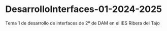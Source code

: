 # DesarrolloInterfaces-01-2024-2025
Tema 1 de desarrollo de interfaces de 2º de DAM en el IES Ribera del Tajo
